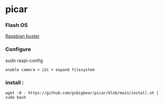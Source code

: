# picar

### Flash OS
[Raspbian buster](https://downloads.raspberrypi.org/raspios_oldstable_lite_armhf/images/raspios_oldstable_lite_armhf-2021-12-02/2021-12-02-raspios-buster-armhf-lite.zip)

### Configure
sudo raspi-config

    enable camera + i2c + expand filesystem

### install :

    wget -O - https://github.com/gsbigbear/picar/blob/main/install.sh | sudo bash
